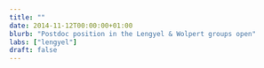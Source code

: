 ```yaml
---
title: ""
date: 2014-11-12T00:00:00+01:00
blurb: "Postdoc position in the Lengyel & Wolpert groups open"
labs: ["lengyel"]
draft: false
---
```

